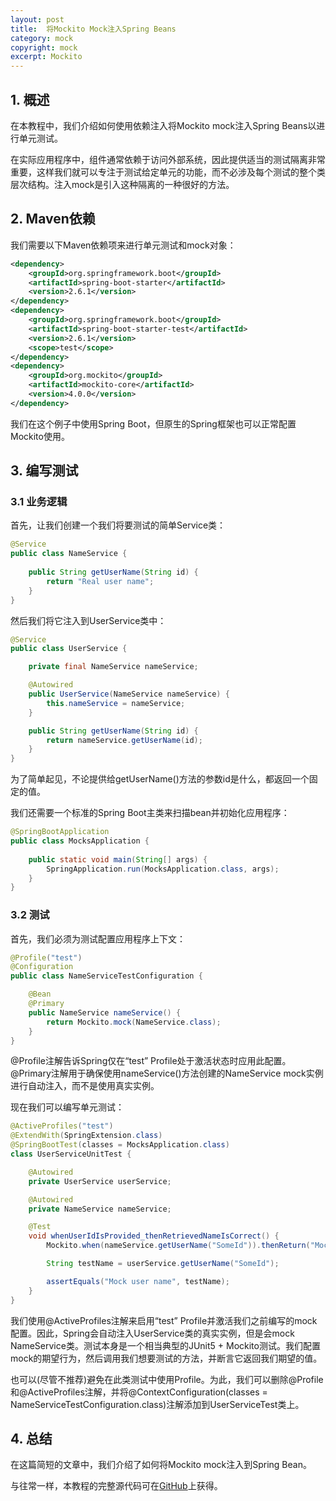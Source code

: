 ```yaml
---
layout: post
title:  将Mockito Mock注入Spring Beans
category: mock
copyright: mock
excerpt: Mockito
---
```


## 1. 概述

在本教程中，我们介绍如何使用依赖注入将Mockito mock注入Spring Beans以进行单元测试。

在实际应用程序中，组件通常依赖于访问外部系统，因此提供适当的测试隔离非常重要，这样我们就可以专注于测试给定单元的功能，而不必涉及每个测试的整个类层次结构。注入mock是引入这种隔离的一种很好的方法。

## 2. Maven依赖

我们需要以下Maven依赖项来进行单元测试和mock对象：

```xml
<dependency>
    <groupId>org.springframework.boot</groupId>
    <artifactId>spring-boot-starter</artifactId>
    <version>2.6.1</version>
</dependency>
<dependency>
    <groupId>org.springframework.boot</groupId>
    <artifactId>spring-boot-starter-test</artifactId>
    <version>2.6.1</version>
    <scope>test</scope>
</dependency>
<dependency>
    <groupId>org.mockito</groupId>
    <artifactId>mockito-core</artifactId>
    <version>4.0.0</version>
</dependency>
```

我们在这个例子中使用Spring Boot，但原生的Spring框架也可以正常配置Mockito使用。

## 3. 编写测试

### 3.1 业务逻辑

首先，让我们创建一个我们将要测试的简单Service类：

```java
@Service
public class NameService {
    
    public String getUserName(String id) {
        return "Real user name";
    }
}
```

然后我们将它注入到UserService类中：

```java
@Service
public class UserService {

    private final NameService nameService;

    @Autowired
    public UserService(NameService nameService) {
        this.nameService = nameService;
    }

    public String getUserName(String id) {
        return nameService.getUserName(id);
    }
}
```

为了简单起见，不论提供给getUserName()方法的参数id是什么，都返回一个固定的值。

我们还需要一个标准的Spring Boot主类来扫描bean并初始化应用程序：

```java
@SpringBootApplication
public class MocksApplication {
    
    public static void main(String[] args) {
        SpringApplication.run(MocksApplication.class, args);
    }
}
```

### 3.2 测试

首先，我们必须为测试配置应用程序上下文：

```java
@Profile("test")
@Configuration
public class NameServiceTestConfiguration {

    @Bean
    @Primary
    public NameService nameService() {
        return Mockito.mock(NameService.class);
    }
}
```

@Profile注解告诉Spring仅在“test” Profile处于激活状态时应用此配置。@Primary注解用于确保使用nameService()方法创建的NameService mock实例进行自动注入，而不是使用真实实例。

现在我们可以编写单元测试：

```java
@ActiveProfiles("test")
@ExtendWith(SpringExtension.class)
@SpringBootTest(classes = MocksApplication.class)
class UserServiceUnitTest {

    @Autowired
    private UserService userService;

    @Autowired
    private NameService nameService;

    @Test
    void whenUserIdIsProvided_thenRetrievedNameIsCorrect() {
        Mockito.when(nameService.getUserName("SomeId")).thenReturn("Mock user name");

        String testName = userService.getUserName("SomeId");

        assertEquals("Mock user name", testName);
    }
}
```

我们使用@ActiveProfiles注解来启用“test” Profile并激活我们之前编写的mock配置。因此，Spring会自动注入UserService类的真实实例，但是会mock NameService类。测试本身是一个相当典型的JUnit5 + Mockito测试。我们配置mock的期望行为，然后调用我们想要测试的方法，并断言它返回我们期望的值。

也可以(尽管不推荐)避免在此类测试中使用Profile。为此，我们可以删除@Profile和@ActiveProfiles注解，并将@ContextConfiguration(classes = NameServiceTestConfiguration.class)注解添加到UserServiceTest类上。

## 4. 总结

在这篇简短的文章中，我们介绍了如何将Mockito mock注入到Spring Bean。

与往常一样，本教程的完整源代码可在[GitHub](https://github.com/tuyucheng7/taketoday-tutorial4j/tree/master/software.test/mockito-spring)上获得。